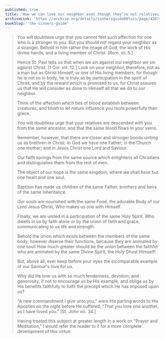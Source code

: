 ```yaml
---
published: true
title: 'How we can love our neighbor even though they’re not relatives'
archiveLink: 'https://archive.org/details/sinnersguide00luis/page/426?view=theater'
bookSlug: 'the-sinners-guide'
---
```


> You will doubtless urge that you cannot feel such affection for one who is a stranger to you. But you should not regard your neighbor as a stranger. Behold in him rather the image of God, the work of His divine hands, and a living member of Christ. [Rom. xii. 5.]
> 
> Hence St. Paul tells us that when we sin against our neighbor we sin against Christ. [1 Cor. viii. 12.] Look on your neighbor, therefore, not as a man but as Christ Himself, or one of His living members; for though he is not so in body, he is truly so by participation in the spirit of Christ, and by the reward which is promised to us, for Christ assures us that He will consider as done to Himself all that we do to our neighbor.
> 
> Think of the affection which ties of blood establish between creatures, and blush to let nature influence you more powerfully than grace.
> 
> You will doubtless urge that your relatives are descended with you from the same ancestor, and that the same blood flows in your veins.
> 
> Remember, however, that there are closer and stronger bonds uniting us as brethren in Christ. In God we have one Father; in the Church one mother; and in Jesus Christ one Lord and Saviour.
> 
> Our faith springs from the same source which enlightens all Christians and distinguishes them from the rest of men.
> 
> The object of our hope is the same kingdom, where we shall have but one heart and one soul.
> 
> Baptism has made us children of the same Father, brothers and heirs of the same inheritance.
> 
> Our souls are nourished with the same Food, the adorable Body of our Lord Jesus Christ, Who makes us one with Himself.
> 
> Finally, we are united in a participation of the same Holy Spirit, Who dwells in us by faith alone or by the union of faith and grace, communicating to us life and strength.
> 
> Behold the union which exists between the members of the same body, however diverse their functions, because they are animated by one soul! How much greater should be the union between the faithful who are animated by the same Divine Spirit, the Holy Ghost Himself!
> 
> But, above all, ever keep before your eyes the incomparable example of our Saviour's love for us.
> 
> Why did He love us with so much tenderness, devotion, and generosity, if not to encourage us by His example, and oblige us by His benefits faithfully to fulfil the precept which He has imposed upon us?
> 
> "A new commandment I give unto you," were His parting words to His Apostles on the night before He suffered; "That you love one another, as I have loved you." [St. John xiii. 34.]
> 
> Having treated this subject at greater length in a work on "Prayer and Meditation," I would refer the reader to it for a more complete development of this virtue.
